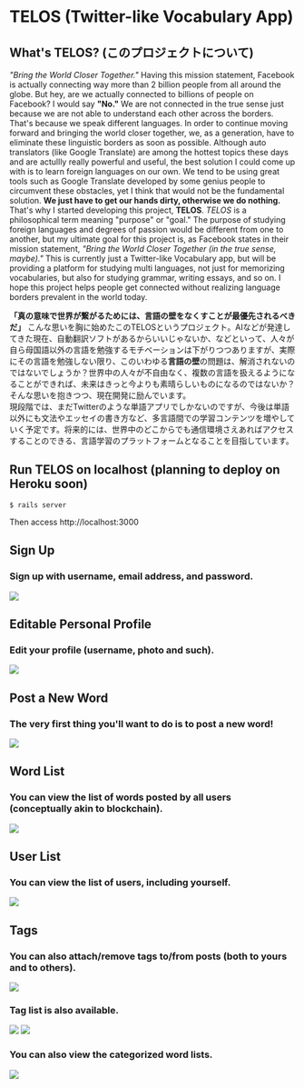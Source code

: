 TELOS (Twitter-like Vocabulary App)
===

## What's TELOS? (このプロジェクトについて)
*"Bring the World Closer Together."* Having this mission statement, Facebook is actually connecting way more than 2 billion people from all around the globe. But hey, are we actually connected to billions of people on Facebook? I would say **"No."** We are not connected in the true sense just because we are not able to understand each other across the borders. That's because we speak different languages. In order to continue moving forward and bringing the world closer together, we, as a generation, have to eliminate these linguistic borders as soon as possible. Although auto translators (like Google Translate) are among the hottest topics these days and are actullly really powerful and useful, the best solution I could come up with is to learn foreign languages on our own. We tend to be using great tools such as Google Translate developed by some genius people to circumvent these obstacles, yet I think that would not be the fundamental solution. **We just have to get our hands dirty, otherwise we do nothing.**  
That's why I started developing this project, **TELOS**. *TELOS* is a philosophical term meaning "purpose" or "goal." The purpose of studying foreign languages and degrees of passion would be different from one to another, but my ultimate goal for this project is, as Facebook states in their mission statement, *"Bring the World Closer Together (in the true sense, maybe)."* This is currently just a Twitter-like Vocabulary app, but will be providing a platform for studying multi languages, not just for memorizing vocabularies, but also for studying grammar, writing essays, and so on. I hope this project helps people get connected without realizing language borders prevalent in the world today.  

**「真の意味で世界が繋がるためには、言語の壁をなくすことが最優先されるべきだ」** こんな思いを胸に始めたこのTELOSというプロジェクト。AIなどが発達してきた現在、自動翻訳ソフトがあるからいいじゃないか、などといって、人々が自ら母国語以外の言語を勉強するモチベーションは下がりつつありますが、実際にその言語を勉強しない限り、このいわゆる**言語の壁**の問題は、解消されないのではないでしょうか？世界中の人々が不自由なく、複数の言語を扱えるようになることができれば、未来はきっと今よりも素晴らしいものになるのではないか？そんな思いを抱きつつ、現在開発に励んでいます。  
現段階では、まだTwitterのような単語アプリでしかないのですが、今後は単語以外にも文法やエッセイの書き方など、多言語間での学習コンテンツを増やしていく予定です。将来的には、世界中のどこからでも通信環境さえあればアクセスすることのできる、言語学習のプラットフォームとなることを目指しています。

## Run TELOS on localhost (planning to deploy on Heroku soon)
```
$ rails server
```
Then access http://localhost:3000

## Sign Up
### Sign up with username, email address, and password.
![](https://user-images.githubusercontent.com/22423957/43183658-e4121810-9020-11e8-9756-60aa09031b58.png)

## Editable Personal Profile 
### Edit your profile (username, photo and such).
![](https://user-images.githubusercontent.com/22423957/43183892-aabfad92-9021-11e8-9288-7fbcdf30b5fd.png)

## Post a New Word
### The very first thing you'll want to do is to post a new word!
![](https://user-images.githubusercontent.com/22423957/43184005-119be67a-9022-11e8-8e23-32d89bd9923a.png)

## Word List
### You can view the list of words posted by all users (conceptually akin to blockchain).
![](https://user-images.githubusercontent.com/22423957/39805576-342a89ea-5345-11e8-9017-798caaba9102.png)

## User List
### You can view the list of users, including yourself.
![](https://user-images.githubusercontent.com/22423957/39805548-266b64c8-5345-11e8-8067-bb1012e80fc1.png)

## Tags
### You can also attach/remove tags to/from posts (both to yours and to others).
![](https://user-images.githubusercontent.com/22423957/43184448-9e8229e0-9023-11e8-9b8f-1b2333ebc561.png)
### Tag list is also available.
![](https://user-images.githubusercontent.com/22423957/39805648-751db04e-5345-11e8-8602-43871728ac39.png)
![](https://user-images.githubusercontent.com/22423957/39805659-817f1b70-5345-11e8-8c43-2d0502da95c1.png)
### You can also view the categorized word lists.
![](https://user-images.githubusercontent.com/22423957/43184561-f84ea732-9023-11e8-9308-d79eb597fbc2.png)
